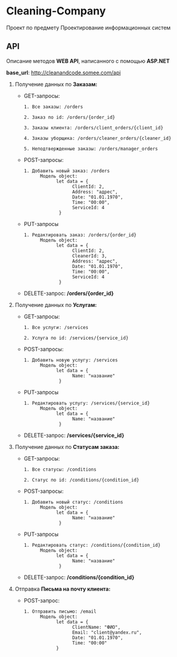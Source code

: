 # Cleaning-Company
Проект по предмету Проектирование информационных систем


## API
Описание методов **WEB API**, написанного с помощью **ASP.NET**

**base_url**: http://cleanandcode.somee.com/api
1. Получение данных по **Заказам:**

      + GET-запросы: 
      
            1. Все заказы: /orders
            
            2. Заказ по id: /orders/{order_id}
            
            3. Заказы клиента: /orders/client_orders/{client_id}
            
            4. Заказы уборщика: /orders/cleaner_orders/{cleaner_id}
            
            5. Неподтвержденные заказы: /orders/manager_orders
      
      + POST-запросы: 
      
            1. Добавить новый заказ: /orders         
                  Модель object: 
                        let data = {
                              ClientId: 2,
                              Address: "адрес",
                              Date: "01.01.1970",
                              Time: "00:00",
                              ServiceId: 4
                         }

      + PUT-запросы
      
            1. Редактировать заказ: /orders/{order_id}
                  Модель object: 
                        let data = {
                              ClientId: 2,
                              CleanerId: 3,
                              Address: "адрес",
                              Date: "01.01.1970",
                              Time: "00:00",
                              ServiceId: 4
                         }
                         
      + DELETE-запрос: **/orders/{order_id}**

2. Получение данных по **Услугам:**

      + GET-запросы: 
      
            1. Все услуги: /services
            
            2. Услуга по id: /services/{service_id}
            
      + POST-запросы: 
      
            1. Добавить новую услугу: /services       
                  Модель object: 
                        let data = {
                              Name: "название"
                         }

      + PUT-запросы
      
            1. Редактировать услугу: /services/{service_id}
                  Модель object: 
                        let data = {
                              Name: "название"
                         }
                         
      + DELETE-запрос: **/services/{service_id}**

3. Получение данных по **Статусам заказа:**

      + GET-запросы: 
      
            1. Все статусы: /conditions
            
            2. Статус по id: /conditions/{condition_id}
            
      + POST-запросы: 
      
            1. Добавить новый статус: /conditions       
                  Модель object: 
                        let data = {
                              Name: "название"
                         }

      + PUT-запросы
      
            1. Редактировать статус: /conditions/{condition_id}
                  Модель object: 
                        let data = {
                              Name: "название"
                         }
                         
      + DELETE-запрос: **/conditions/{condition_id}**
      
4. Отправка **Письма на почту клиента:**
      + POST-запрос:
            
            1. Отправить письмо: /email
                  Модель object: 
                        let data = {
                              ClientName: "ФИО",
                              Email: "client@yandex.ru",
                              Date: "01.01.1970",
                              Time: "00:00"
                        }
